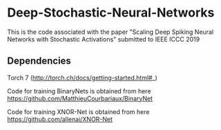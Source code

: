 # Deep-Stochastic-Neural-Networks

This is the code associated with the paper "Scaling Deep Spiking Neural Networks with Stochastic Activations" submitted to IEEE ICCC 2019

## Dependencies

Torch 7 (http://torch.ch/docs/getting-started.html#_)

Code for training BinaryNets is obtained from here https://github.com/MatthieuCourbariaux/BinaryNet

Code for training XNOR-Net is obtained from here https://github.com/allenai/XNOR-Net


